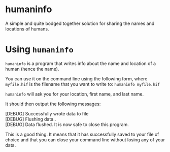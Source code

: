 # humaninfo
A simple and quite bodged together solution for sharing the names and locations of humans.

# Using `humaninfo`
`humaninfo` is a program that writes info about the name and location of a human (hence the name).

You can use it on the command line using the following form, where `myfile.hif` is the filename that you want to write to:
`humaninfo myfile.hif`

`humaninfo` will ask you for your location, first name, and last name.

It should then output the following messages:

[DEBUG] Successfully wrote data to file</br>
[DEBUG] Flushing data..</br>
[DEBUG] Data flushed. It is now safe to close this program.</br>

This is a good thing. It means that it has successfully saved to your file of choice and that you can close your command line without losing any of your data.
